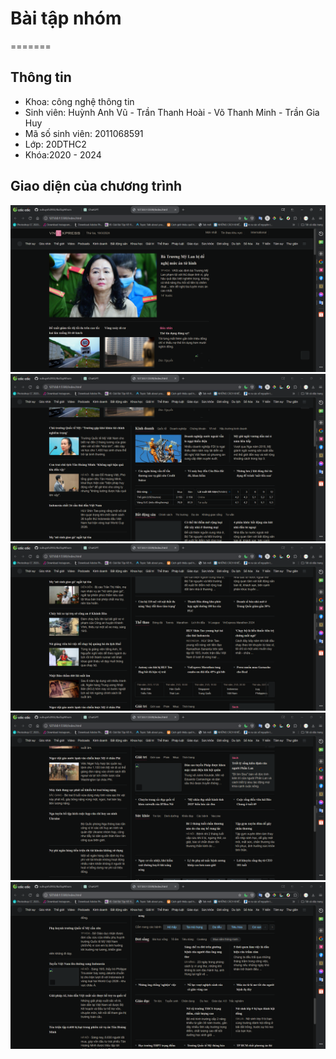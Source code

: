 

# Bài tập nhóm
=======



 
## Thông tin
* Khoa: công nghệ thông tin
* Sinh viên: Huỳnh Anh Vũ -  Trần Thanh Hoài - Võ Thanh Minh - Trần Gia Huy
* Mã số sinh viên: 2011068591
* Lớp: 20DTHC2
* Khóa:2020 - 2024
## Giao diện của chương trình

![Giao diện 1](https://github.com/vuhuynh2002/BaiTapNhom/blob/master/Screenshot%202024-03-20%20122515.png)
![Giao diện 1](https://github.com/vuhuynh2002/BaiTapNhom/blob/master/Screenshot%202024-03-20%20122613.png)
![Giao diện 1](https://github.com/vuhuynh2002/BaiTapNhom/blob/master/Screenshot%202024-03-20%20122633.png)
![Giao diện 1](https://github.com/vuhuynh2002/BaiTapNhom/blob/master/Screenshot%202024-03-20%20122652.png)
![Giao diện 1](https://github.com/vuhuynh2002/BaiTapNhom/blob/master/Screenshot%202024-03-20%20122718.png)
